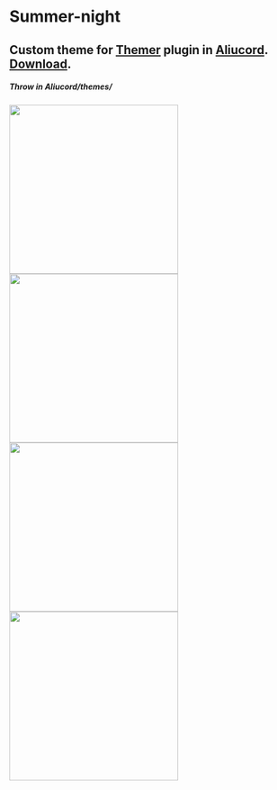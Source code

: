 # Summer-night
## Custom theme for <a href="https://github.com/Vendicated/AliucordPlugins/tree/main/Themer">Themer</a> plugin in <a href="https://github.com/Aliucord/Aliucord">Aliucord</a>. <a href="https://raw.githubusercontent.com/ivan-bashlak/Summer-night/main/theme/Summer%20night.json">Download</a>.
##### Throw in *Aliucord/themes/*
<img src="https://github.com/ivan-bashlak/Summer-night/blob/main/Screenshots/Screenshot%20(1).jpg" width="300">
<img src="https://github.com/ivan-bashlak/Summer-night/blob/main/Screenshots/Screenshot%20(2).jpg" width="300">
<img src="ttps://github.com/ivan-bashlak/Summer-night/blob/main/Screenshots/Screenshot%20(3).jpg" width="300">
<img src="https://github.com/ivan-bashlak/Summer-night/blob/main/Screenshots/Screenshot%20(4).jpg" width="300">
